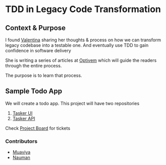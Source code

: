 # TDD in Legacy Code Transformation

## Context & Purpose

I found [Valentina](https://www.linkedin.com/in/valentinajemuovic/) sharing her thoughts & process on how we can transform legacy codebase into a testable one. And eventually use TDD to gain confidence in software delivery

She is writing a series of articles at [Optivem](https://journal.optivem.com/) which will guide the readers through the entire process.

The purpose is to learn that process.

## Sample Todo App

We will create a todo app. This project will have two repositories

1. [Tasker UI](https://github.com/naumanzchaudhry/tasker-ui)
2. [Tasker API](https://github.com/naumanzchaudhry/tasker-api)

Check [Project Board](https://github.com/users/naumanzchaudhry/projects/2) for tickets

### Contributors

- [Muaviya](https://github.com/MuaviyaImran)
- [Nauman](https://github.com/naumanzchaudhry)
